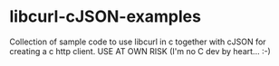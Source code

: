 libcurl-cJSON-examples
======================

Collection of sample code to use libcurl in c together with cJSON for creating a c http client. USE AT OWN RISK (I'm no C dev by heart... :-)
